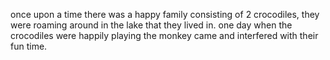 once upon a time there was a happy family consisting of 2 crocodiles, they were roaming around in the lake that they lived in. one day when the crocodiles were happily playing the monkey came and interfered with their fun time. 